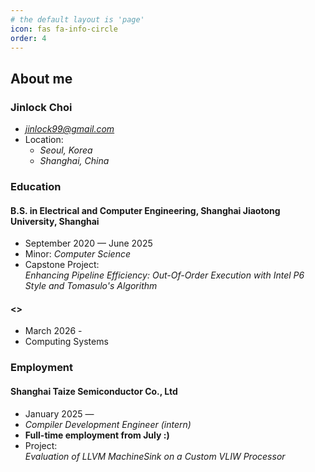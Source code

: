 ```yaml
---
# the default layout is 'page'
icon: fas fa-info-circle
order: 4
---
```


## About me
### Jinlock Choi
- *jinlock99@gmail.com*
- Location:
    - *Seoul, Korea*
    - *Shanghai, China*

### Education
#### **B.S. in Electrical and Computer Engineering, Shanghai Jiaotong University, Shanghai**
- September 2020 — June 2025
- Minor: *Computer Science*
- Capstone Project:  
    *Enhancing Pipeline Efficiency: Out-Of-Order Execution with Intel P6  Style and Tomasulo's Algorithm*

#### **<>**
- March 2026 - 
- Computing Systems

### Employment
#### **Shanghai Taize Semiconductor Co., Ltd**
- January 2025 — 
- *Compiler Development Engineer (intern)*
- **Full-time employment from July :)**
- Project:  
    *Evaluation of LLVM MachineSink on a Custom VLIW Processor*

